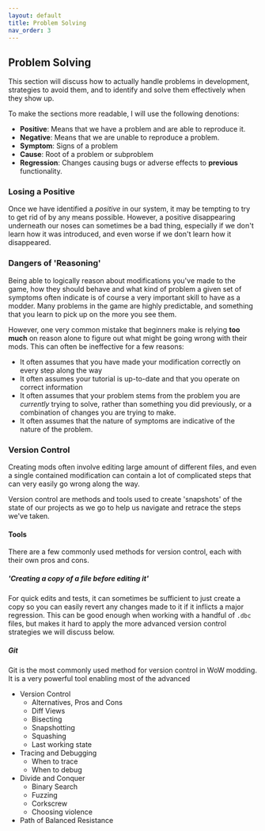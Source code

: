 ```yaml
---
layout: default
title: Problem Solving
nav_order: 3
---
```


## Problem Solving

This section will discuss how to actually handle problems in development, strategies to avoid them, and to identify and solve them effectively when they show up.

To make the sections more readable, I will use the following denotions:

- **Positive**: Means that we have a problem and are able to reproduce it.
- **Negative**: Means that we are unable to reproduce a problem.
- **Symptom**: Signs of a problem
- **Cause**: Root of a problem or subproblem
- **Regression**: Changes causing bugs or adverse effects to **previous** functionality.

### Losing a Positive

Once we have identified a _positive_ in our system, it may be tempting to try to get rid of by any means possible. However, a positive disappearing underneath our noses can sometimes be a bad thing, especially if we don't learn how it was introduced, and even worse if we don't learn how it disappeared.

### Dangers of 'Reasoning'

Being able to logically reason about modifications you've made to the game, how they should behave and what kind of problem a given set of symptoms often indicate is of course a very important skill to have as a modder. Many problems in the game are highly predictable, and something that you learn to pick up on the more you see them.

However, one very common mistake that beginners make is relying **too much** on reason alone to figure out what might be going wrong with their mods. This can often be ineffective for a few reasons:

- It often assumes that you have made your modification correctly on every step along the way
- It often assumes your tutorial is up-to-date and that you operate on correct information
- It often assumes that your problem stems from the problem you are _currently_ trying to solve, rather than something you did previously, or a combination of changes you are trying to make.
- It often assumes that the nature of symptoms are indicative of the nature of the problem.

### Version Control

Creating mods often involve editing large amount of different files, and even a single contained modification can contain a lot of complicated steps that can very easily go wrong along the way.

Version control are methods and tools used to create 'snapshots' of the state of our projects as we go to help us navigate and retrace the steps we've taken.

#### Tools

There are a few commonly used methods for version control, each with their own pros and cons.

##### 'Creating a copy of a file before editing it'

For quick edits and tests, it can sometimes be sufficient to just create a copy so you can easily revert any changes made to it if it inflicts a major regression. This can be good enough when working with a handful of `.dbc` files, but makes it hard to apply the more advanced version control strategies we will discuss below.

##### Git

Git is the most commonly used method for version control in WoW modding. It is a very powerful tool enabling most of the advanced 

- Version Control
    - Alternatives, Pros and Cons
    - Diff Views
    - Bisecting
    - Snapshotting
    - Squashing
    - Last working state
- Tracing and Debugging
    - When to trace
    - When to debug
- Divide and Conquer
    - Binary Search
    - Fuzzing
    - Corkscrew
    - Choosing violence
- Path of Balanced Resistance